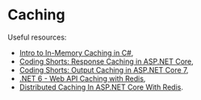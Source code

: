 # Caching

Useful resources:

- [Intro to In-Memory Caching in C#](https://youtu.be/2jj2wH60QuE),
- [Coding Shorts: Response Caching in ASP.NET Core](https://youtu.be/46knd1DFtB4),
- [Coding Shorts: Output Caching in ASP.NET Core 7](https://youtu.be/kReNMzHj6ro),
- [.NET 6 - Web API Caching with Redis](https://youtu.be/6HZVu3kGOrg),
- [Distributed Caching In ASP.NET Core With Redis](https://youtu.be/Tt5zIKVMMbs).
